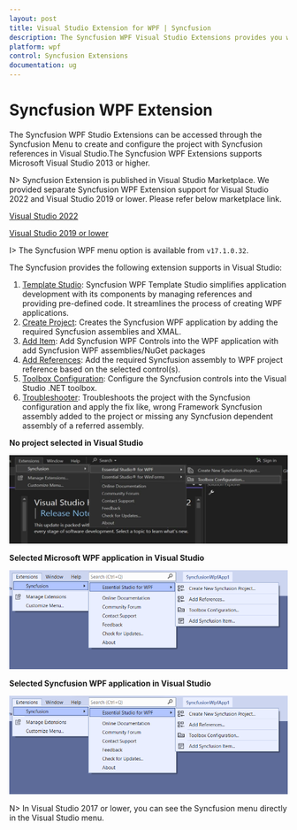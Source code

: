 ```yaml
---
layout: post
title: Visual Studio Extension for WPF | Syncfusion
description: The Syncfusion WPF Visual Studio Extensions provides you with quick access to Project Templates to create or configure the WPF Application.
platform: wpf
control: Syncfusion Extensions
documentation: ug
---
```


# Syncfusion WPF Extension

The Syncfusion WPF Studio Extensions can be accessed through the Syncfusion Menu to create and configure the project with Syncfusion references in Visual Studio.The Syncfusion WPF Extensions supports Microsoft Visual Studio 2013 or higher.

N> Syncfusion Extension is published in Visual Studio Marketplace. We provided separate Syncfusion WPF Extension support for Visual Studio 2022 and Visual Studio 2019 or lower. Please refer below marketplace link.

[Visual Studio 2022](https://marketplace.visualstudio.com/items?itemName=SyncfusionInc.WPFVSExtension)

[Visual Studio 2019 or lower](https://marketplace.visualstudio.com/items?itemName=SyncfusionInc.WPFExtension)

I> The Syncfusion WPF menu option is available from `v17.1.0.32`.

The Syncfusion provides the following extension supports in Visual Studio:

1.  [Template Studio](https://help.syncfusion.com/wpf/visual-studio-integration/template-studio): Syncfusion WPF Template Studio simplifies application development with its components by managing references and providing pre-defined code. It streamlines the process of creating WPF applications.
2.	[Create Project](https://help.syncfusion.com/wpf/visual-studio-integration/create-project): Creates the Syncfusion WPF application by adding the required Syncfusion assemblies and XMAL.
3.	[Add Item](https://help.syncfusion.com/wpf/visual-studio-integration/add-item): Add Syncfusion WPF Controls into the WPF application with add Syncfusion WPF assemblies/NuGet packages
4.	[Add References](https://help.syncfusion.com/wpf/visual-studio-integration/add-references): Add the required Syncfusion assembly to WPF project reference based on the selected control(s).
5.	[Toolbox Configuration](https://help.syncfusion.com/wpf/visual-studio-integration/toolbox-configuration): Configure the Syncfusion controls into the Visual Studio .NET toolbox.
6.	[Troubleshooter](https://help.syncfusion.com/wpf/visual-studio-integration/troubleshooting): Troubleshoots the project with the Syncfusion configuration and apply the fix like, wrong Framework Syncfusion assembly added to the project or missing any Syncfusion dependent assembly of a referred assembly.

**No project selected in Visual Studio**

![Syncfusion Menu when No project selected in Visual Studio](Overview-images/Syncfusion_Menu_OverView1.png)

**Selected Microsoft WPF application in Visual Studio**

![Syncfusion Menu when Selected Microsoft WPF application in Visual Studio](Overview-images/WPF-1.png)

**Selected Syncfusion WPF application in Visual Studio**

![Syncfusion Menu when Selected Synfusion WPF application in Visual Studio](Overview-images/WPF-1.png)

N> In Visual Studio 2017 or lower, you can see the Syncfusion menu directly in the Visual Studio menu.
